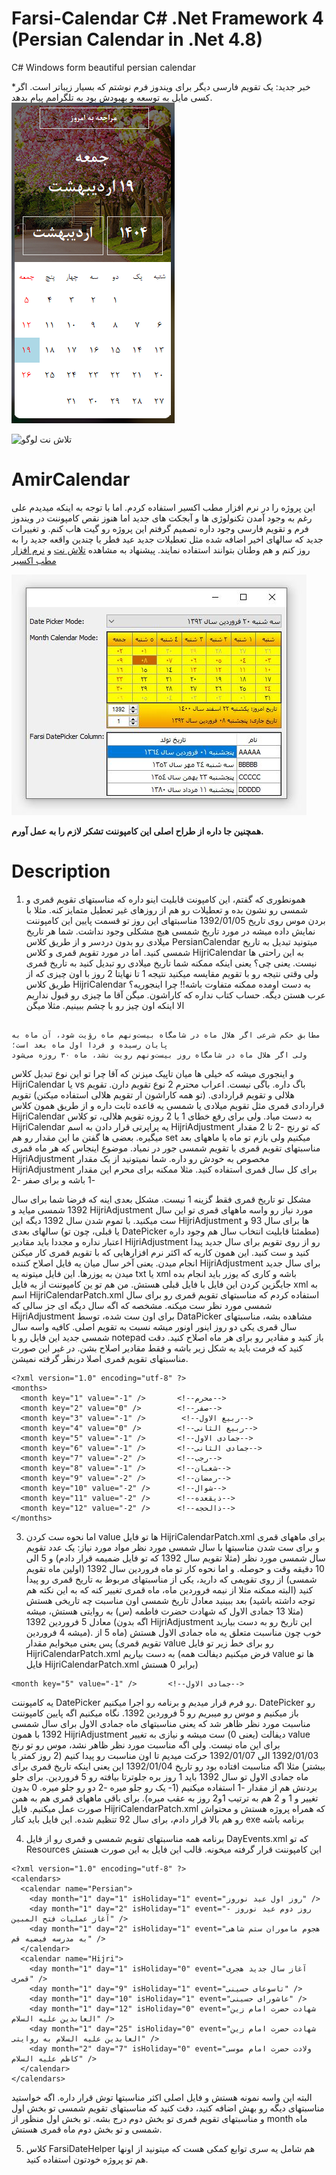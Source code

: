# Farsi-Calendar C# .Net Framework 4 (Persian Calendar in .Net 4.8)
C# Windows form beautiful persian calendar

*خبر جدید: یک تقویم فارسی دیگر برای ویندوز فرم نوشتم که بسیار زیباتر است. اگر کسی مایل به توسعه و بهبودش بود به تلگرامم پیام بدهد.
![اسکرین شات تقویم فارسی سی شارپ](ExirCalendar.PNG)

![تلاش نت لوگو](https://talashnet.com/img/talash-logo-190-54.png)

# AmirCalendar
این پروژه را در نرم افزار مطب اکسیر استفاده کردم. اما با توجه به اینکه میدیدم علی رغم به وجود آمدن تکنولوژی ها و آبجکت های جدید اما هنوز نقص کامپوننت در ویندوز فرم و تقویم فارسی وجود داره
تصمیم گرفتم این پروژه رو گیت هاب کنم. و تغییرات جدید که سالهای اخیر اضافه شده مثل تعطیلات جدید عید فطر یا چندین واقعه جدید را به روز کنم و هم وطنان بتوانند استفاده نمایند.
پیشنهاد به مشاهده [تلاش نت](https://talashnet.com/) و [نرم افزار مطب اکسیر](https://exirmatab.com)

![اسکرین شات تقویم فارسی سی شارپ](Screenshot1.JPG)

**همچنین جا داره از طراح اصلی این کامپوننت تشکر لازم را به عمل آورم.**


# Description
1. همونطوری که گفتم، این کامپونت قابلیت اینو داره که مناسبتهای تقویم قمری و شمسی رو نشون بده و تعطیلات رو هم از روزهای غیر تعطیل متمایز کنه. مثلا با بردن موس روی تاریخ 1392/01/05 مناسبتهای این روز تو قسمت پایین این کامپوننت نمایش داده میشه
 در مورد تاریخ شمسی هیچ مشکلی وجود نداشت. شما هر تاریخ میلادی رو بدون دردسر و از طریق کلاس PersianCalendar میتونید تبدیل به تاریخ شمسی کنید.
اما در مورد تقویم قمری و کلاس HijriCalendar به این راحتی ها نیست. یعنی چی؟
یعنی اینکه ممکنه شما تاریخ میلادی رو تبدیل کنید به تاریخ قمری ولی وقتی نتیجه رو با تقویم مقایسه میکنید نتیجه 1 تا نهایتا 2 روز با اون چیزی که از طریق کلاس HijriCalendar به دست اومده ممکنه متفاوت باشه!! چرا اینجوریه؟
عرب هستن دیگه. حساب کتاب نداره که کاراشون. میگن آقا ما چیزی رو قبول نداریم الا اینکه اون چیز رو با چشم ببینیم. مثلا میگن 
```

مطابق حکم شرعی اگر هلال ماه در شامگاه بیست‌ونهم ماه رؤیت شود، آن ماه به پایان رسیده و فردا اول ماه بعد است؛
ولی اگر هلال ماه در شامگاه روز بیست‌ونهم رویت نشد، ماه ۳۰ روزه می‌شود

```

و اینجوری میشه که خیلی ها میان تاپیک میزنن که آقا چرا تو این نوع تبدیل کلاس HijriCalendar یا vs باگ داره.
باگی نیست. اعراب محترم 2 نوع تقویم دارن. تقویم هلالی و تقویم قراردادی. (تو همه کاراشون ار تقویم هلالی استفاده میکنن) تقویم قراردادی قمری مثل تقویم میلادی یا شمسی یه قاعده ثابت داره و از طریق همون کلاس HijriCalendar به دست میاد. ولی برای رفع خطای 1 یا 2 روزه تقویم هلالی، تو کلاس HijriCalendar یه پراپرتی
قرار دادن به اسم HijriAdjustment که تو رنج -2 تا 2 مقدار میگیره.
بعضی ها گفتن ما این مقدار رو هم set میکنیم ولی بازم تو ماه یا ماههای بعد مناسبتهای تقویم قمری با تقویم شمسی جور در نمیاد. موضوع اینجاس که هر ماه قمری HijriAdjustment مخصوص به خودش رو داره. شما نمیتونید از یک مقدار HijriAdjustment برای کل سال قمری استفاده کنید. مثلا ممکنه برای محرم این مقدار -1 باشه و برای صفر -2


 مشکل تو تاریخ قمری فقط گزینه 1 نیست. مشکل بعدی اینه که فرضا شما برای سال 1392 شمسی میاید و HijriAdjustment مورد نیاز رو واسه ماههای قمری تو این سال ست میکنید. با تموم شدن سال 1392 دیگه این HijriAdjustment ها برای سال 93 و سالهای بعدی (یا قبلی، چون تو DatePicker مطمئنا قابلیت انتخاب سال هم وجود داره) اعتبار نداره و مجددا باید مقادیر HijriAdjustment رو از روی تقویم برای سال جدید پیدا کنید و ست کنید. این همون کاریه که اکثر نرم افزارهایی که با تقویم قمری کار میکنن انجام میدن. یعنی آخر سال میان یه فایل اصلاح کننده HijriAdjustment برای سال جدید میدن به یوزرها. این فایل میتونه یه txt یا xml باشه و کاری که یوزر باید انجام بده جایگزین کردن این فایل با فایل قبلی هستش. من هم تو ین کامپوننت از یه فایل xml به اسم
HijriCalendarPatch.xml استفاده کردم که مناسبتهای تقویم قمری رو برای سال شمسی مورد نظر ست میکنه. مشخصه که اگه سال دیگه ای جز سالی که HijriAdjustment برای اون ست شده، توسط DataPicker مشاهده بشه، مناسبتهای سال قمری یکی دو روز اینور اونور میشه نسبت به تقویم اصلی.
کافیه واسه سال شمسی جدید این فایل رو با notepad باز کنید و مقادیر رو برای هر ماه اصلاح کنید. دقت کنید که فرمت باید به شکل زیر باشه و فقط مقادیر اصلاح بشن. در غیر این صورت مناسبتهای تقویم قمری اصلا درنظر گرفته نمیشن.

```
<?xml version="1.0" encoding="utf-8" ?>
<months>
  <month key="1" value="-1" />       <!--محرم-->
  <month key="2" value="0" />        <!--صفر-->
  <month key="3" value="-1" />        <!--ربیع الاول-->
  <month key="4" value="0" />        <!--ربیع الثانی-->
  <month key="5" value="-1" />       <!--جمادی الاول-->
  <month key="6" value="-1" />       <!--جمادی الثانی-->
  <month key="7" value="-2" />       <!--رجب-->
  <month key="8" value="-1" />       <!--شعبان-->
  <month key="9" value="-2" />       <!--رمضان-->
  <month key="10" value="-2" />      <!--شوال-->
  <month key="11" value="-2" />      <!--ذیقعده-->
  <month key="12" value="-2" />      <!--ذالحجه-->
</months>
```

3. اما نحوه ست کردن value ها تو فایل HijriCalendarPatch.xml برای ماههای قمری و برای ست شدن مناسبتها با سال شمسی مورد نظر
مواد مورد نیاز: یک عدد تقویم سال شمسی مورد نظر (مثلا تقویم سال 1392 که تو فایل ضمیمه قرار دادم)
و 5 الی 10 دقیقه وقت و حوصله. و اما نحوه کار
تو ماه فروردین سال 1392 (اولین ماه تقویم شمسی) از روی تقویمی که دارید، یکی از مناسبتهای مربوط به تاریخ قمری رو پیدا کنید (البته ممکنه مثلا از نیمه فروردین ماه، ماه قمری تغییر کنه که به این نکته هم توجه داشته باشید) بعد ببینید معادل تاریخ شمسی اون مناسبت چه تاریخی هستش (مثلا 13 جمادی الاول که شهادت حضرت فاطمه (س) به روایتی هستش، میشه معادل 5 فروردین 1392 (اگه بدون HijriAdjustment این تاریخ رو به دست بیارید میشه 4 فروردین). خوب چون مناسبت متعلق یه ماه جمادی الاول هستش (ماه 5 از تقویم قمری) پس یعنی میخوایم مقدار value رو برای خط زیر تو فایل HijriCalendarPatch.xml به دست بیاریم (فرض میکنیم دیفالت همه value ها تو فایل HijriCalendarPatch.xml برابر 0 هستش)

```
<month key="5" value="-1" />       <!--جمادی الاول-->
```
یه کامپوننت DatePicker رو فرم قرار میدیم و برنامه رو اجرا میکنیم. DatePicker رو باز میکنیم و موس رو میبریم رو 5 فروردین 1392. نگاه میکنیم اگه پایین کامپوننت مناسبت مورد نظر ظاهر شد که یعنی مناسبتهای ماه جمادی الاول برای سال شمسی 1392 با همون HijriAdjustment دیفالت (یعنی 0) ست میشه و نیازی به تغییر value برای این ماه نیست. ولی اگه مناسبت مورد نظر ظاهر نشد، موس رو تو رنج 1392/01/03 الی 1392/01/07 حرکت میدیم تا اون مناسبت رو پیدا کنیم (2 روز کمتر یا بیشتر) مثلا اگه مناسبت افتاده بود رو تاریخ 1392/01/04 این یعنی اینکه تاریخ قمری برای ماه جمادی الاول تو سال 1392 باید 1 روز بره جلوترتا بیافته رو 5 فروردین. برای جلو بردنش هم از مقدار -1 استفاده میکنیم (1- یک رو جلو میره -2 دو رو جلو میره. 0 بدون تغییر و 1 و 2 هم به ترتیب 1و2 روز به عقب میره).
برای باقی ماههای قمری هم به همن صورت عمل میکنیم.
فایل HijriCalendarPatch.xml که همراه پروژه هستش و محتواش رو هم بالا قرار دادم، برای سال 92 تنظیم شده.
این فایل باید کنار exe برنامه باشه

4. برنامه همه مناسبتهای تقویم شمسی و قمری رو از فایل DayEvents.xml که تو Resources این کامپوننت قرار گرفته میخونه. قالب این فایل به این صورت هستش

```
<?xml version="1.0" encoding="utf-8" ?>
<calendars>
  <calendar name="Persian">
    <day month="1" day="1" isHoliday="1" event="روز اول عید نوروز" />
    <day month="1" day="2" isHoliday="1" event="روز دوم عید نوروز - آغاز عملیات فتح المبین" />
    <day month="1" day="2" isHoliday="1" event="هجوم ماموران ستم شاهی به مدرسه فیضیه قم" />
  </calendar>
  <calendar name="Hijri">
    <day month="1" day="1" isHoliday="0" event="آغاز سال جدید هجری قمری" />
    <day month="1" day="9" isHoliday="1" event="تاسوعای حسینی" />
    <day month="1" day="10" isHoliday="1" event="عاشورای حسینی" />
    <day month="1" day="12" isHoliday="0" event="شهادت حضرت امام زین العابدین علیه السلام" />
    <day month="1" day="25" isHoliday="0" event="شهادت حضرت امام زین العابدین علیه السلام به روایتی" />
    <day month="2" day="7" isHoliday="0" event="ولادت حضرت امام موسی کاظم علیه السلام" />
  </calendar>
</calendars>
```
البته این واسه نمونه هستش و فایل اصلی اکثر مناسبتها توش قرار داره. اگه خواستید مناسبتهای دیگه رو بهش اضافه کنید، دقت کنید که مناسبتهای تقویم شمسی تو بخش اول و مناسبتهای تقویم قمری تو بخش دوم درج بشه. تو بخش اول منظور از month ماه شمسی و تو بخش دوم ماه قمری هستش.

5. کلاس FarsiDateHelper هم شامل یه سری توابع کمکی هست که میتونید از اونها هم تو پروژه خودتون استفاده کنید.
